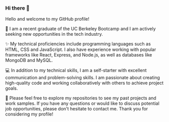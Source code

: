 ### Hi there 👋

Hello and welcome to my GitHub profile!

🌷 I am a recent graduate of the UC Berkeley Bootcamp and I am actively seeking new opportunities in the tech industry.

✨ My technical proficiencies include programming languages such as HTML, CSS and JavaScript. I also have experience working with popular frameworks like React, Express, and Node.js, as well as databases like MongoDB and MySQL.

💻 In addition to my technical skills, I am a self-starter with excellent communication and problem-solving skills. I am passionate about creating high-quality code and working collaboratively with others to achieve project goals.

📩 Please feel free to explore my repositories to see my past projects and work samples. If you have any questions or would like to discuss potential job opportunities, please don't hesitate to contact me. Thank you for considering my profile!
